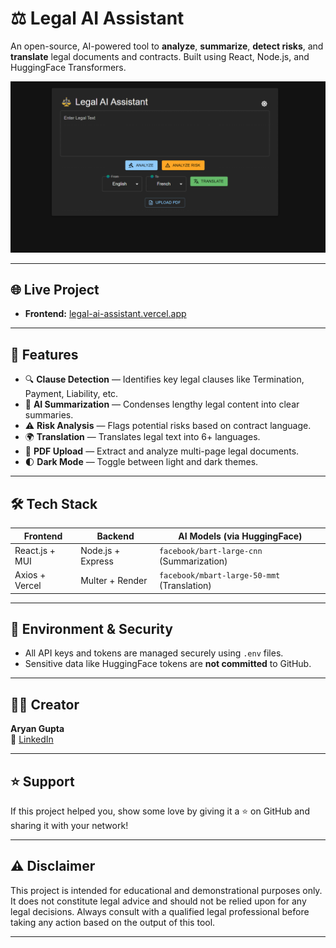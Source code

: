 # ⚖️ Legal AI Assistant

An open-source, AI-powered tool to **analyze**, **summarize**, **detect risks**, and **translate** legal documents and contracts. Built using React, Node.js, and HuggingFace Transformers.

![Legal AI Assistant Screenshot](image.png)

---

## 🌐 Live Project

- **Frontend:** [legal-ai-assistant.vercel.app](https://legal-ai-assistant-rho.vercel.app/)

---

## 🧠 Features

- 🔍 **Clause Detection** — Identifies key legal clauses like Termination, Payment, Liability, etc.
- 🧾 **AI Summarization** — Condenses lengthy legal content into clear summaries.
- ⚠️ **Risk Analysis** — Flags potential risks based on contract language.
- 🌍 **Translation** — Translates legal text into 6+ languages.
- 📄 **PDF Upload** — Extract and analyze multi-page legal documents.
- 🌓 **Dark Mode** — Toggle between light and dark themes.

---

## 🛠️ Tech Stack

| Frontend | Backend | AI Models (via HuggingFace) |
|----------|---------|-----------------------------|
| React.js + MUI | Node.js + Express | `facebook/bart-large-cnn` (Summarization) |
| Axios + Vercel | Multer + Render | `facebook/mbart-large-50-mmt` (Translation) |

---

## 🔐 Environment & Security

- All API keys and tokens are managed securely using `.env` files.
- Sensitive data like HuggingFace tokens are **not committed** to GitHub.

---


## 👨‍💻 Creator

**Aryan Gupta**  
🔗 [LinkedIn](https://www.linkedin.com/in/aryan-gupta-029a50248/)

---

## ⭐ Support

If this project helped you, show some love by giving it a ⭐ on GitHub and sharing it with your network!

---

## ⚠️ Disclaimer
This project is intended for educational and demonstrational purposes only. It does not constitute legal advice and should not be relied upon for any legal decisions. Always consult with a qualified legal professional before taking any action based on the output of this tool.

---



 
